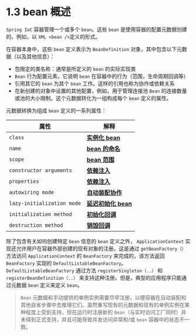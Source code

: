 # 1.3 bean 概述

`Spring IoC` 容器管理一个或多个 `bean`。这些 `bean` 是使用容器的配置元数据创建的，例如，以 `XML <bean />`定义的形式。

在容器本身中，这些 `bean` 定义表示为 `BeanDefinition` 对象，其中包含以下元数据（以及其他信息）：

* 包限定的类名称：通常是所定义的 `bean` 的实际实现类
* `Bean` 行为配置元素，它说明 `bean` 在容器中的行为（范围，生命周期回调等）
* 引用其它的 `bean` 为其个 `bean` 工作。这样的引用也称为协作或依赖关系
* 在新创建的对象中设置的其他配置，例如，用于管理连接池 `Bean` 的连接数量或池的大小限制。这个元数据转化为一组构成每个 `bean` 定义的属性。

元数据转换为组成 `bean` 定义的一系列属性：

属性 | 解释
-- | --
`class` | **[实例化 bean](2.1.3.2.md)**
`name` | **[bean 的命名](2.1.3.1.md)**
`scope` | **[bean 范围]()**
`constructor arguments` | **[依赖注入]()**
`properties` | **[依赖注入]()**
`autowiring mode` | **[自动装配协作]()**
`lazy-initialization mode` | **[延迟初始化 bean]()**
`initialization method` | **[初始化回调]()**
`destruction method` | **[销毁回调]()**

除了包含有关如何创建特定 `bean` 信息的 `bean` 定义之外， `ApplicationContext` 实现还允许用户在容器外部创建的现有对象的注册。这是通过 `getBeanFactory（）` 方法访问 `ApplicationContext` 的 `BeanFactory` 来完成的，该方法返回 `BeanFactory` 实现的 `DefaultListableBeanFactory`。`DefaultListableBeanFactory` 通过方法 `registerSingleton（..）` 和 `registerBeanDefinition（..）` 来支持这种注册。但是，典型的应用程序只能通过元数据 `bean` 定义来定义 `bean`。

> `Bean` 元数据和手动提供的单例实例需要尽早注册，以便容器在自动装配和其他自省步骤中去推理它们。虽然重写现有的元数据和现有的单例实例在某种程度上受到支持，但在运行时注册新的 `Bean`（与实时访问工厂同时）并未得到正式支持，并且可能导致并发访问异常和/或 `bean` 容器中的状态不一致。